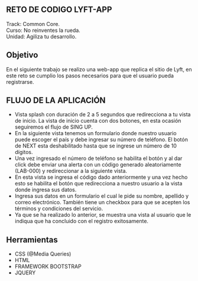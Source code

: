 ## RETO DE CODIGO LYFT-APP
Track: Common Core.  
Curso: No reinventes la rueda.  
Unidad: Agiliza tu desarrollo.

## Objetivo
En el siguiente trabajo se realizo una web-app que replica el sitio de Lyft, en este reto se cumplio los pasos necesarios para que el usuario pueda registrarse.

## FLUJO DE LA APLICACIÓN

- Vista splash con duración de 2 a 5 segundos que redirecciona a tu vista de inicio. La vista de inicio cuenta con dos botones, en esta ocasión seguiremos el flujo de SING UP.
- En la siguiente vista tenemos un formulario donde nuestro usuario puede escoger el país y debe ingresar su número de teléfono. El botón de NEXT esta deshabilitado hasta que se ingrese un número de 10 dígitos.  
- Una vez ingresado el número de teléfono se habilita el botón y al dar click debe enviar una alerta con un código generado aleatoriamente (LAB-000) y redireccionar a la siguiente vista.   
- En esta vista se ingresa el código dado anteriormente y una vez hecho esto se habilita el botón que redirecciona a nuestro usuario a la vista donde ingresa sus datos.  
- Ingresa sus datos en un formulario el cual le pide su nombre, apellido y correo electrónico. También tiene un checkbox para que se acepten los términos y condiciones del servicio.  
- Ya que se ha realizado lo anterior, se muestra una vista al usuario que le indiqua que ha concluido con el registro exitosamente.  

## Herramientas
- CSS (@Media Queries)  
- HTML  
- FRAMEWORK BOOTSTRAP  
- JQUERY
